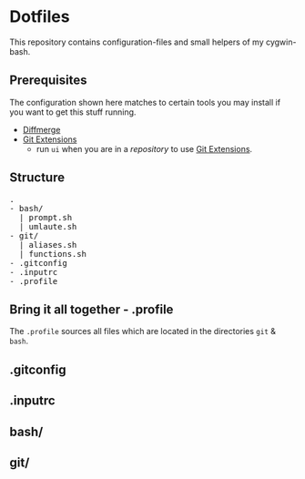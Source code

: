 # Dotfiles

This repository contains configuration-files and small helpers of my cygwin-bash.

## Prerequisites

The configuration shown here matches to certain tools you may install if you want to get this stuff running.

- [Diffmerge](https://sourcegear.com/diffmerge/)
- [Git Extensions](https://code.google.com/p/gitextensions/)
  - run `ui` when you are in a *repository* to use [Git Extensions](https://code.google.com/p/gitextensions/).

## Structure

<pre>
.
- bash/
  | prompt.sh 
  | umlaute.sh
- git/
  | aliases.sh
  | functions.sh
- .gitconfig
- .inputrc
- .profile
</pre>

## Bring it all together - .profile

The `.profile` sources all files which are located in the directories `git` & `bash`.

## .gitconfig

## .inputrc

## bash/

## git/
